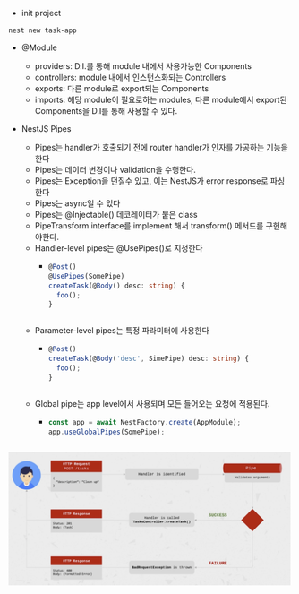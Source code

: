 - init project

```bash
nest new task-app
```

- @Module
  - providers: D.I.를 통해 module 내에서 사용가능한 Components
  - controllers: module 내에서 인스턴스화되는 Controllers
  - exports: 다른 module로 export되는 Components
  - imports: 해당 module이 필요로하는 modules, 다른 module에서 export된 Components을 D.I를 통해 사용할 수 있다. 

- NestJS Pipes
  - Pipes는 handler가 호출되기 전에 router handler가 인자를 가공하는 기능을한다
  - Pipes는 데이터 변경이나 validation을 수행한다.
  - Pipes는 Exception을 던질수 있고, 이는 NestJS가 error response로 파싱한다
  - Pipes는 async일 수 있다
  - Pipes는 @Injectable() 데코레이터가 붙은 class
  - PipeTransform interface를 implement 해서 transform() 메서드를 구현해야한다.
  - Handler-level pipes는 @UsePipes()로 지정한다
    - ```ts
      @Post()
      @UsePipes(SomePipe)
      createTask(@Body() desc: string) {
        foo();
      }
    ```
  - Parameter-level pipes는 특정 파라미터에 사용한다
    - ```ts
      @Post()
      createTask(@Body('desc', SimePipe) desc: string) {
        foo();
      }
    ```
  - Global pipe는 app level에서 사용되며 모든 들어오는 요청에 적용된다.
    - ```ts
      const app = await NestFactory.create(AppModule);
      app.useGlobalPipes(SomePipe);
    ```

![](2020-01-04-20-50-04.png)